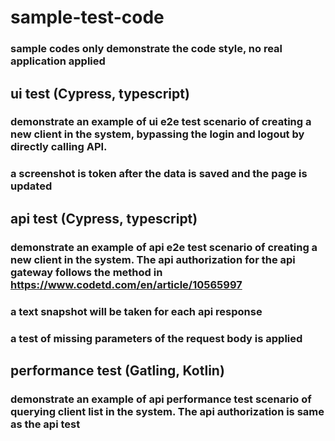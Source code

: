 # sample-test-code
### sample codes only demonstrate the code style, no real application applied
## ui test (Cypress, typescript)
### demonstrate an example of ui e2e test scenario of creating a new client in the system, bypassing the login and logout by directly calling API.
### a screenshot is token after the data is saved and the page is updated
## api test (Cypress, typescript)
### demonstrate an example of api e2e test scenario of creating a new client in the system. The api authorization for the api gateway follows the method in https://www.codetd.com/en/article/10565997
### a text snapshot will be taken for each api response
### a test of missing parameters of the request body is applied
## performance test (Gatling, Kotlin)
### demonstrate an example of api performance test scenario of querying client list in the system. The api authorization is same as the api test
